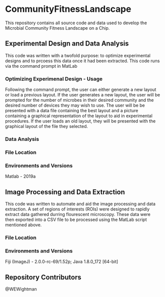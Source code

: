 # CommunityFitnessLandscape
This repository contains all source code and data used to develop the Microbial Community Fitness Landscape on a Chip.

## Experimental Design and Data Analysis
<!-----
Describe what this code was used for
----->
This code was written with a twofold purpose: to optimize experimental designs and to prcoess this data once it had been extracted.
This code runs via the command prompt in MatLab

### Optimizing Experimenal Design - Usage
Following the command prompt, the user can either generate a new layout or load a previous layout.
If the user generates a new layout, the user will be prompted for the number of microbes in their desired community and the desired number of devices they may wish to use. The user will be be presented with a data file containing the best layout and a picture containing a graphical representation of the layout to aid in experimental procedures.
If the user loads an old layout, they will be presented with the graphical layout of the file they selected.

### Data Analysis
<!-----
Needs to be filled - Hellloooooooooo
----->

### File Location
<!-----
Describe where in Github this code can be found - Currently TBD
----->

### Environments and Versions
<!-----
Describe what coding evironment, language, and version was used
----->
Matlab - 2019a

## Image Processing and Data Extraction
<!-----
Describe what this code was used for
----->
This code was written to automate and aid the image processing and data extraction. A set of regions of interests (ROIs) were designed to rapidly extract data gathered durring flourescent microscopy.
These data were then exported into a CSV file to be processed using the MatLab script mentioned above.

### File Location
<!-----
Describe where in Github this code can be found
----->

### Environments and Versions
<!-----
Describe what coding evironment, language, and version was used
----->
Fiji (ImageJ) - 2.0.0-rc-69/1.52p; Java 1.8.0_172 [64-bit]



## Repository Contributors
@WEWightman
